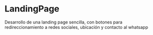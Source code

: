 # LandingPage
Desarrollo de una landing page sencilla, con botones para redireccionamiento a redes sociales, ubicación y contacto al whatsapp
